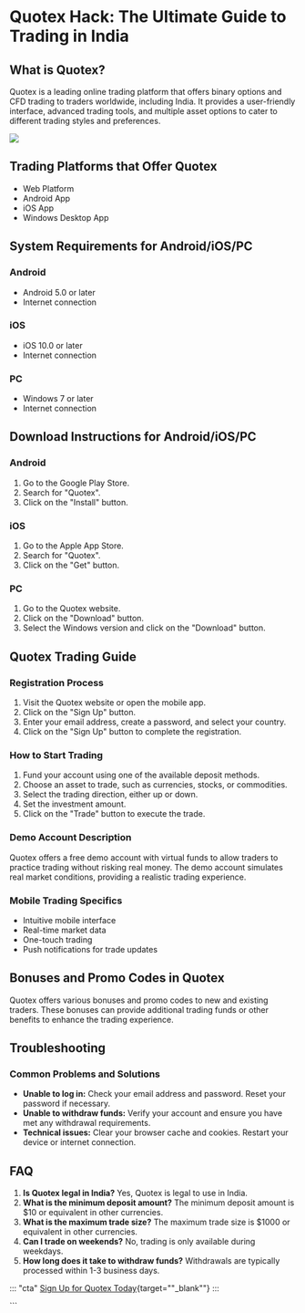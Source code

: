 # Quotex Hack: The Ultimate Guide to Trading in India

## What is Quotex?

Quotex is a leading online trading platform that offers binary options
and CFD trading to traders worldwide, including India. It provides a
user-friendly interface, advanced trading tools, and multiple asset
options to cater to different trading styles and preferences.

[![](https://static.quotex.io/files/4_en/300_250.jpg)](https://traff.sbs/brokerqxlid)

## Trading Platforms that Offer Quotex

-   Web Platform
-   Android App
-   iOS App
-   Windows Desktop App

## System Requirements for Android/iOS/PC

### Android

-   Android 5.0 or later
-   Internet connection

### iOS

-   iOS 10.0 or later
-   Internet connection

### PC

-   Windows 7 or later
-   Internet connection

## Download Instructions for Android/iOS/PC

### Android

1.  Go to the Google Play Store.
2.  Search for "Quotex".
3.  Click on the "Install" button.

### iOS

1.  Go to the Apple App Store.
2.  Search for "Quotex".
3.  Click on the "Get" button.

### PC

1.  Go to the Quotex website.
2.  Click on the "Download" button.
3.  Select the Windows version and click on the "Download" button.

## Quotex Trading Guide

### Registration Process

1.  Visit the Quotex website or open the mobile app.
2.  Click on the "Sign Up" button.
3.  Enter your email address, create a password, and select your
    country.
4.  Click on the "Sign Up" button to complete the registration.

### How to Start Trading

1.  Fund your account using one of the available deposit methods.
2.  Choose an asset to trade, such as currencies, stocks, or
    commodities.
3.  Select the trading direction, either up or down.
4.  Set the investment amount.
5.  Click on the "Trade" button to execute the trade.

### Demo Account Description

Quotex offers a free demo account with virtual funds to allow traders to
practice trading without risking real money. The demo account simulates
real market conditions, providing a realistic trading experience.

### Mobile Trading Specifics

-   Intuitive mobile interface
-   Real-time market data
-   One-touch trading
-   Push notifications for trade updates

## Bonuses and Promo Codes in Quotex

Quotex offers various bonuses and promo codes to new and existing
traders. These bonuses can provide additional trading funds or other
benefits to enhance the trading experience.

## Troubleshooting

### Common Problems and Solutions

-   **Unable to log in:** Check your email address and password. Reset
    your password if necessary.
-   **Unable to withdraw funds:** Verify your account and ensure you
    have met any withdrawal requirements.
-   **Technical issues:** Clear your browser cache and cookies. Restart
    your device or internet connection.

## FAQ

1.  **Is Quotex legal in India?** Yes, Quotex is legal to use in India.
2.  **What is the minimum deposit amount?** The minimum deposit amount
    is \$10 or equivalent in other currencies.
3.  **What is the maximum trade size?** The maximum trade size is \$1000
    or equivalent in other currencies.
4.  **Can I trade on weekends?** No, trading is only available during
    weekdays.
5.  **How long does it take to withdraw funds?** Withdrawals are
    typically processed within 1-3 business days.

::: \"cta\"
[Sign Up for Quotex
Today](\%22https://traff.sbs/brokerqxsignup\%22){target=""_blank""}
:::

\`\`\`

